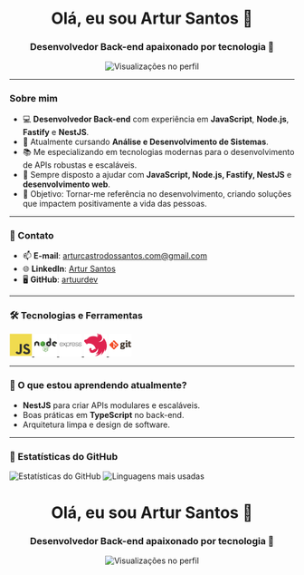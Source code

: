 <h1 align="center">Olá, eu sou Artur Santos 👋</h1>
<h3 align="center">Desenvolvedor Back-end apaixonado por tecnologia 🚀</h3>

<p align="center">
  <img src="https://komarev.com/ghpvc/?username=artuurdev&label=Visualizações%20no%20perfil&color=0e75b6&style=flat" alt="Visualizações no perfil" />
</p>

---

### Sobre mim

- 💻 **Desenvolvedor Back-end** com experiência em **JavaScript**, **Node.js**, **Fastify** e **NestJS**.  
- 📘 Atualmente cursando **Análise e Desenvolvimento de Sistemas**.  
- 📚 Me especializando em tecnologias modernas para o desenvolvimento de APIs robustas e escaláveis.  
- 💬 Sempre disposto a ajudar com **JavaScript, Node.js, Fastify, NestJS** e **desenvolvimento web**.  
- 🎯 Objetivo: Tornar-me referência no desenvolvimento, criando soluções que impactem positivamente a vida das pessoas.

---

### 💼 Contato

- 📫 **E-mail**: [arturcastrodossantos.com@gmail.com](mailto:arturcastrodossantos.com@gmail.com)  
- 🌐 **LinkedIn**: [Artur Santos](https://www.linkedin.com/in/artur-santos-6035862a0)  
- 🖥️ **GitHub**: [artuurdev](https://github.com/artuurdev)

---

### 🛠️ Tecnologias e Ferramentas

<p align="left">
  <a href="https://developer.mozilla.org/en-US/docs/Web/JavaScript" target="_blank">
    <img src="https://raw.githubusercontent.com/devicons/devicon/master/icons/javascript/javascript-original.svg" alt="JavaScript" width="40" height="40"/>
  </a>
  <a href="https://nodejs.org" target="_blank">
    <img src="https://raw.githubusercontent.com/devicons/devicon/master/icons/nodejs/nodejs-original-wordmark.svg" alt="Node.js" width="40" height="40"/>
  </a>
  <a href="https://expressjs.com" target="_blank">
    <img src="https://raw.githubusercontent.com/devicons/devicon/master/icons/express/express-original-wordmark.svg" alt="Fastify" width="40" height="40"/>
  </a>
  <a href="https://nestjs.com" target="_blank">
    <img src="https://raw.githubusercontent.com/devicons/devicon/master/icons/nestjs/nestjs-plain.svg" alt="NestJS" width="40" height="40"/>
  </a>
  <a href="https://git-scm.com/" target="_blank">
    <img src="https://raw.githubusercontent.com/devicons/devicon/master/icons/git/git-original-wordmark.svg" alt="Git" width="40" height="40"/>
  </a>
</p>

---

### 🌱 O que estou aprendendo atualmente?

- **NestJS** para criar APIs modulares e escaláveis.  
- Boas práticas em **TypeScript** no back-end.  
- Arquitetura limpa e design de software.  

---

### 🚀 Estatísticas do GitHub

<p align="left">
  <img src="https://github-readme-stats.vercel.app/api?username=artuurdev&show_icons=true&theme=radical" alt="Estatísticas do GitHub" />
  <img src="https://github-readme-stats.vercel.app/api/top-langs/?username=artuurdev&layout=compact&theme=radical" alt="Linguagens mais usadas" />
</p>
<h1 align="center">Olá, eu sou Artur Santos 👋</h1>
<h3 align="center">Desenvolvedor Back-end apaixonado por tecnologia 🚀</h3>

<p align="center">
  <img src="https://komarev.com/ghpvc/?username=artuurdev&label=Visualizações%20no%20perfil&color=0e75b6&style=flat" alt="Visualizações no perfil" />
</p>

